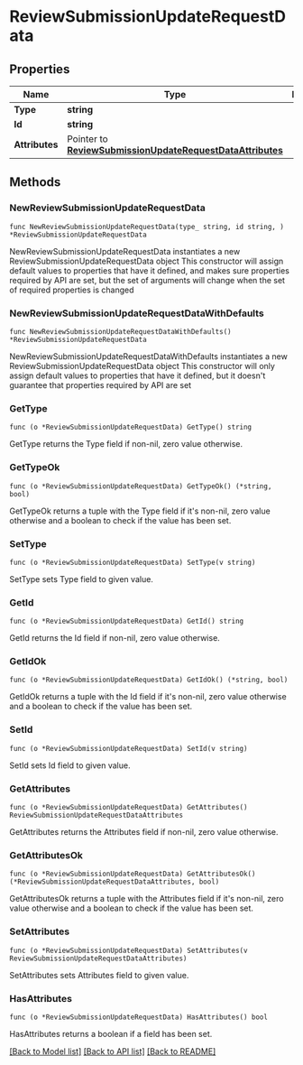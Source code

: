 # ReviewSubmissionUpdateRequestData

## Properties

Name | Type | Description | Notes
------------ | ------------- | ------------- | -------------
**Type** | **string** |  | 
**Id** | **string** |  | 
**Attributes** | Pointer to [**ReviewSubmissionUpdateRequestDataAttributes**](ReviewSubmissionUpdateRequestDataAttributes.md) |  | [optional] 

## Methods

### NewReviewSubmissionUpdateRequestData

`func NewReviewSubmissionUpdateRequestData(type_ string, id string, ) *ReviewSubmissionUpdateRequestData`

NewReviewSubmissionUpdateRequestData instantiates a new ReviewSubmissionUpdateRequestData object
This constructor will assign default values to properties that have it defined,
and makes sure properties required by API are set, but the set of arguments
will change when the set of required properties is changed

### NewReviewSubmissionUpdateRequestDataWithDefaults

`func NewReviewSubmissionUpdateRequestDataWithDefaults() *ReviewSubmissionUpdateRequestData`

NewReviewSubmissionUpdateRequestDataWithDefaults instantiates a new ReviewSubmissionUpdateRequestData object
This constructor will only assign default values to properties that have it defined,
but it doesn't guarantee that properties required by API are set

### GetType

`func (o *ReviewSubmissionUpdateRequestData) GetType() string`

GetType returns the Type field if non-nil, zero value otherwise.

### GetTypeOk

`func (o *ReviewSubmissionUpdateRequestData) GetTypeOk() (*string, bool)`

GetTypeOk returns a tuple with the Type field if it's non-nil, zero value otherwise
and a boolean to check if the value has been set.

### SetType

`func (o *ReviewSubmissionUpdateRequestData) SetType(v string)`

SetType sets Type field to given value.


### GetId

`func (o *ReviewSubmissionUpdateRequestData) GetId() string`

GetId returns the Id field if non-nil, zero value otherwise.

### GetIdOk

`func (o *ReviewSubmissionUpdateRequestData) GetIdOk() (*string, bool)`

GetIdOk returns a tuple with the Id field if it's non-nil, zero value otherwise
and a boolean to check if the value has been set.

### SetId

`func (o *ReviewSubmissionUpdateRequestData) SetId(v string)`

SetId sets Id field to given value.


### GetAttributes

`func (o *ReviewSubmissionUpdateRequestData) GetAttributes() ReviewSubmissionUpdateRequestDataAttributes`

GetAttributes returns the Attributes field if non-nil, zero value otherwise.

### GetAttributesOk

`func (o *ReviewSubmissionUpdateRequestData) GetAttributesOk() (*ReviewSubmissionUpdateRequestDataAttributes, bool)`

GetAttributesOk returns a tuple with the Attributes field if it's non-nil, zero value otherwise
and a boolean to check if the value has been set.

### SetAttributes

`func (o *ReviewSubmissionUpdateRequestData) SetAttributes(v ReviewSubmissionUpdateRequestDataAttributes)`

SetAttributes sets Attributes field to given value.

### HasAttributes

`func (o *ReviewSubmissionUpdateRequestData) HasAttributes() bool`

HasAttributes returns a boolean if a field has been set.


[[Back to Model list]](../README.md#documentation-for-models) [[Back to API list]](../README.md#documentation-for-api-endpoints) [[Back to README]](../README.md)


